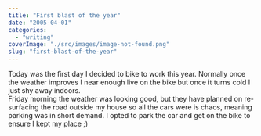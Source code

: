 ```yaml
---
title: "First blast of the year"
date: "2005-04-01"
categories: 
  - "writing"
coverImage: "./src/images/image-not-found.png"
slug: "first-blast-of-the-year"
---
```


Today was the first day I decided to bike to work this year. Normally once the weather improves I near enough live on the bike but once it turns cold I just shy away indoors.  
Friday morning the weather was looking good, but they have planned on re-surfacing the road outside my house so all the cars were is chaos, meaning parking was in short demand. I opted to park the car and get on the bike to ensure I kept my place ;)
